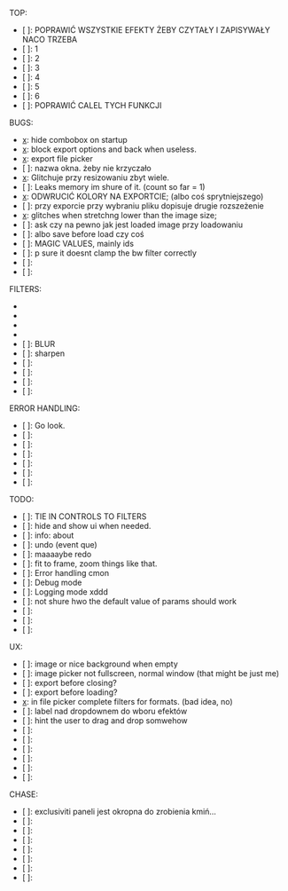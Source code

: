 TOP:
- [ ]: POPRAWIĆ WSZYSTKIE EFEKTY ŻEBY CZYTAŁY I ZAPISYWAŁY NACO TRZEBA
- [ ]: 1
- [ ]: 2
- [ ]: 3
- [ ]: 4
- [ ]: 5
- [ ]: 6
- [ ]: POPRAWIĆ CALEL TYCH FUNKCJI



BUGS:
- [x]: hide combobox on startup
- [x]: block export options and back when useless.
- [x]: export file picker
- [ ]: nazwa okna. żeby nie krzyczało 
- [x]: Glitchuje przy resizowaniu zbyt wiele.
- [ ]: Leaks memory im shure of it. (count so far = 1)
- [x]: ODWRUCIĆ KOLORY NA EXPORTCIE; (albo coś sprytniejszego)
- [ ]: przy exporcie przy wybraniu pliku dopisuje drugie rozszeżenie
- [x]: glitches when stretchng lower than the image size;
- [ ]: ask czy na pewno jak jest loaded image przy loadowaniu 
- [ ]: albo save before load czy coś
- [ ]: MAGIC VALUES, mainly ids
- [ ]: p sure it doesnt clamp the bw filter correctly 
- [ ]: 
- [ ]: 

FILTERS:
- [x]: Monochrome
- [x]: Sepia
- [x]: amplify
- [x]: Negative 
- [ ]: BLUR
- [ ]: sharpen
- [ ]:
- [ ]:
- [ ]:
- [ ]:

ERROR HANDLING:
- [ ]: Go look.
- [ ]:
- [ ]:
- [ ]:
- [ ]:
- [ ]:
- [ ]:

TODO:
- [ ]: TIE IN CONTROLS TO FILTERS
- [ ]: hide and show ui when needed.
- [ ]: info: about
- [ ]: undo (event que)
- [ ]: maaaaybe redo
- [ ]: fit to frame, zoom things like that.
- [ ]: Error handling cmon
- [ ]: Debug mode
- [ ]: Logging mode xddd
- [ ]: not shure hwo the default value of params should work
- [ ]:
- [ ]:
- [ ]:

UX:
- [ ]: image or nice background when empty
- [ ]: image picker not fullscreen, normal window (that might be just me)
- [ ]: export before closing?
- [ ]: export before loading?
- [x]: in file picker complete filters for formats. (bad idea, no)
- [ ]: label nad dropdownem do wboru efektów
- [ ]: hint the user to drag and drop somwehow
- [ ]: 
- [ ]: 
- [ ]: 
- [ ]: 
- [ ]: 
- [ ]: 

CHASE:
- [ ]: exclusiviti paneli jest okropna do zrobienia kmiń...
- [ ]: 
- [ ]: 
- [ ]: 
- [ ]: 
- [ ]: 
- [ ]: 
- [ ]: 


